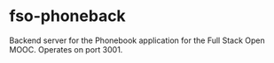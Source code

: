 # fso-phoneback

Backend server for the Phonebook application for the Full Stack Open MOOC. Operates on port 3001.
